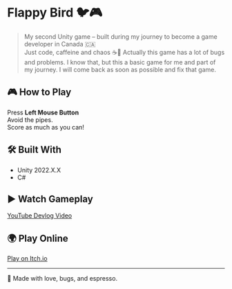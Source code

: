 # Flappy Bird 🐦🎮

> My second Unity game – built during my journey to become a game developer in Canada 🇨🇦  
> Just code, caffeine and chaos ☕👾
> Actually this game has a lot of bugs and problems. I know that, but this a basic game for me and part of my journey. I will come back as soon as possible and fix that game.

## 🎮 How to Play
Press **Left Mouse Button**  
Avoid the pipes.  
Score as much as you can!

## 🛠️ Built With
- Unity 2022.X.X
- C#

## ▶️ Watch Gameplay
[YouTube Devlog Video](https://youtube.com/@coffeeandnulls)

## 🌍 Play Online
[Play on Itch.io](https://coffeeandnulls.itch.io)

---

🧠 Made with love, bugs, and espresso.  
